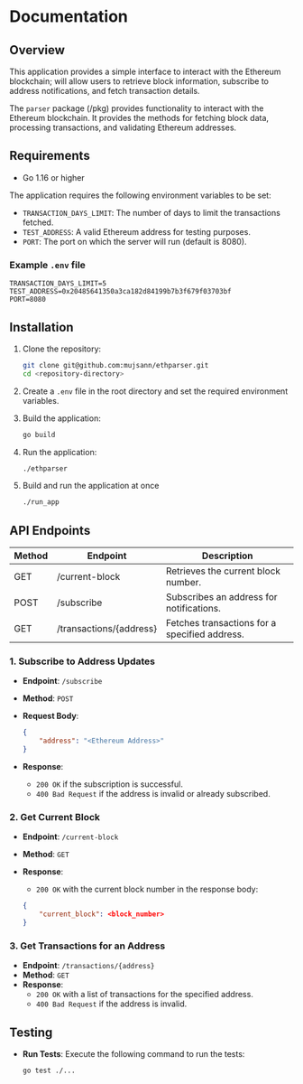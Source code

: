 # Documentation

## Overview

This application provides a simple interface to interact with the Ethereum blockchain; will allow users to retrieve block information, subscribe to address notifications, and fetch transaction details.

The `parser` package (/pkg) provides functionality to interact with the Ethereum blockchain. It provides the methods for fetching block data, processing transactions, and validating Ethereum addresses.

## Requirements

- Go 1.16 or higher

The application requires the following environment variables to be set:

- `TRANSACTION_DAYS_LIMIT`: The number of days to limit the transactions fetched.
- `TEST_ADDRESS`: A valid Ethereum address for testing purposes.
- `PORT`: The port on which the server will run (default is 8080).

### Example `.env` file

```text
TRANSACTION_DAYS_LIMIT=5
TEST_ADDRESS=0x20485641350a3ca182d84199b7b3f679f03703bf
PORT=8080
```

## Installation

1. Clone the repository:

   ```bash
   git clone git@github.com:mujsann/ethparser.git
   cd <repository-directory>
   ```

2. Create a `.env` file in the root directory and set the required environment variables.

3. Build the application:

   ```bash
   go build
   ```

4. Run the application:

   ```bash
   ./ethparser
   ```

5. Build and run the application at once

    ```bash
    ./run_app
    ```

## API Endpoints

| Method | Endpoint                | Description                          |
|--------|-------------------------|--------------------------------------|
| GET    | /current-block          | Retrieves the current block number.  |
| POST   | /subscribe              | Subscribes an address for notifications. |
| GET    | /transactions/{address} | Fetches transactions for a specified address. |

### 1. Subscribe to Address Updates

- **Endpoint**: `/subscribe`
- **Method**: `POST`
- **Request Body**:

  ```json
  {
      "address": "<Ethereum Address>"
  }
  ```

- **Response**:
  - `200 OK` if the subscription is successful.
  - `400 Bad Request` if the address is invalid or already subscribed.

### 2. Get Current Block

- **Endpoint**: `/current-block`
- **Method**: `GET`
- **Response**:
  - `200 OK` with the current block number in the response body:

  ```json
  {
      "current_block": <block_number>
  }
  ```

### 3. Get Transactions for an Address

- **Endpoint**: `/transactions/{address}`
- **Method**: `GET`
- **Response**:
  - `200 OK` with a list of transactions for the specified address.
  - `400 Bad Request` if the address is invalid.

## Testing

- **Run Tests**: Execute the following command to run the tests:

  ```bash
  go test ./...
  ```
